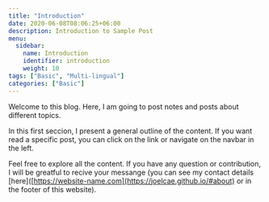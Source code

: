 ```yaml
---
title: "Introduction"
date: 2020-06-08T08:06:25+06:00
description: Introduction to Sample Post
menu:
  sidebar:
    name: Introduction
    identifier: introduction
    weight: 10
tags: ["Basic", "Multi-lingual"]
categories: ["Basic"]
---
```


Welcome to this blog. Here, I am going to post notes and posts about different topics. 

In this first seccion, I present a general outline of the content. If you want read a specific post, you can click on the link or navigate on the navbar in the left. 

Feel free to explore all the content. If you have any question or contribution, I will be greatful to recive your messange (you can see my contact details [here]([https://website-name.com](https://joelcae.github.io/#about) or in the footer of this website). 
